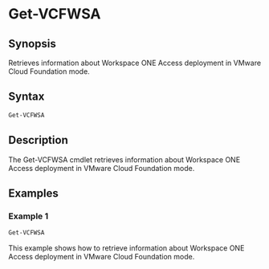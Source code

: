 # Get-VCFWSA

## Synopsis

Retrieves information about Workspace ONE Access deployment in VMware Cloud Foundation mode.

## Syntax

```powershell
Get-VCFWSA
```

## Description

The Get-VCFWSA cmdlet retrieves information about Workspace ONE Access deployment in VMware Cloud Foundation mode.

## Examples

### Example 1

```powershell
Get-VCFWSA
```

This example shows how to retrieve information about Workspace ONE Access deployment in VMware Cloud Foundation mode.
